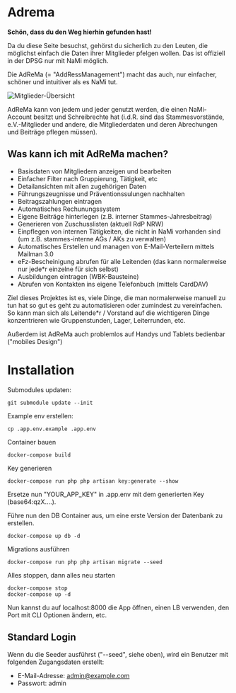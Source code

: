 # Adrema

__Schön, dass du den Weg hierhin gefunden hast!__

Da du diese Seite besuchst, gehörst du sicherlich zu den Leuten, die möglichst einfach die Daten ihrer Mitglieder pfelgen wollen. Das ist offiziell in der DPSG nur mit NaMi möglich.

Die AdReMa (= "AddRessManagement") macht das auch, nur einfacher, schöner und intuitiver als es NaMi tut.

![Mitglieder-Übersicht](https://git.zoomyboy.de/silva/adrema/raw/branch/master/doc/page/assets/img/member.jpg)

AdReMa kann von jedem und jeder genutzt werden, die einen NaMi-Account besitzt und Schreibrechte hat (i.d.R. sind das Stammesvorstände, e.V.-Mitglieder und andere, die Mitgliederdaten und deren Abrechungen und Beiträge pflegen müssen).

## Was kann ich mit AdReMa machen?

* Basisdaten von Mitgliedern anzeigen und bearbeiten
* Einfacher Filter nach Gruppierung, Tätigkeit, etc
* Detailansichten mit allen zugehörigen Daten
* Führungszeugnisse und Präventionssulungen nachhalten
* Beitragszahlungen eintragen
* Automatisches Rechunungssystem
* Eigene Beiträge hinterlegen (z.B. interner Stammes-Jahresbeitrag)
* Generieren von Zuschusslisten (aktuell RdP NRW)
* Einpflegen von internen Tätigkeiten, die nicht in NaMi vorhanden sind (um z.B. stammes-interne AGs / AKs zu verwalten)
* Automatisches Erstellen und managen von E-Mail-Verteilern mittels Mailman 3.0
* eFz-Bescheinigung abrufen für alle Leitenden (das kann normalerweise nur jede*r einzelne für sich selbst)
* Ausbildungen eintragen (WBK-Bausteine)
* Abrufen von Kontakten ins eigene Telefonbuch (mittels CardDAV)

Ziel dieses Projektes ist es, viele Dinge, die man normalerweise manuell zu tun hat so gut es geht zu automatisieren oder zumindest zu vereinfachen. So kann man sich als Leitende*r / Vorstand auf die wichtigeren Dinge konzentrieren wie Gruppenstunden, Lager, Leiterrunden, etc.

Außerdem ist AdReMa auch problemlos auf Handys und Tablets bedienbar ("mobiles Design")

# Installation

Submodules updaten:

```
git submodule update --init
```

Example env erstellen:

```
cp .app.env.example .app.env
```

Container bauen

```
docker-compose build
```

Key generieren

```
docker-compose run php php artisan key:generate --show
```

Ersetze nun "YOUR_APP_KEY" in .app.env mit dem generierten Key (base64:qzX....).

Führe nun den DB Container aus, um eine erste Version der Datenbank zu erstellen. 

```
docker-compose up db -d
```

Migrations ausführen

```
docker-compose run php php artisan migrate --seed
```

Alles stoppen, dann alles neu starten

```
docker-compose stop
docker-compose up -d
```

Nun kannst du auf localhost:8000 die App öffnen, einen LB verwenden, den Port mit CLI Optionen ändern, etc.

## Standard Login

Wenn du die Seeder ausführst ("--seed", siehe oben), wird ein Benutzer mit folgenden Zugangsdaten erstellt:

* E-Mail-Adresse: admin@example.com
* Passwort: admin

